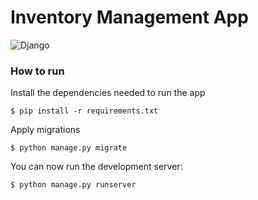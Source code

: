# Inventory Management App
![Django](https://img.shields.io/badge/django-%23092E20.svg?style=for-the-badge&logo=django&logoColor=white&width=200)

### How to run
Install the dependencies needed to run the app
```
$ pip install -r requirements.txt
```
Apply migrations
```
$ python manage.py migrate
```
You can now run the development server:
```
$ python manage.py runserver
```


